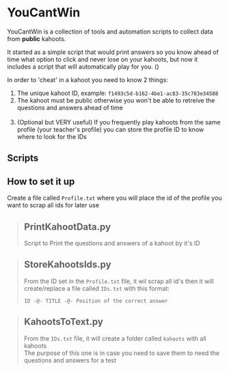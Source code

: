 # YouCantWin

YouCantWin is a collection of tools and automation scripts to collect data from **public** kahoots.

It started as a simple script that would print answers so you know ahead of time what option to click and never lose on your kahoots, but now it includes a script that will automatically play for you. ()

In order to 'cheat' in a kahoot you need to know 2 things: 
1. The unique kahoot ID, example: ```f1493c5d-b162-4be1-ac83-35c783e34588```
2. The kahoot must be public otherwise you won't be able to retreive the questions and answers ahead of time <br><br>
3. (Optional but VERY useful) If you frequently play kahoots from the same profile (your teacher's profile) you can store the profile ID to know where to look for the IDs

## Scripts

## How to set it up
Create a file called ```Profile.txt``` where you will place the id of the profile you want to scrap all ids for later use

> ## PrintKahootData.py
> Script to Print the questions and answers of a kahoot by it's ID

> ## StoreKahootsIds.py
> From the ID set in the ```Profile.txt``` file, it wil scrap all id's then it will create/replace a file called ```IDs.txt``` with this format:
> ```
> ID -@- TITLE -@- Position of the correct answer
> ```

> ## KahootsToText.py
> From the ```IDs.txt``` file, it will create a folder called ```kahoots``` with all kahoots <br>
> The purpose of this one is in case you need to save them to need the questions and answers for a test


